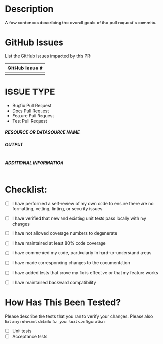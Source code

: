 <!--
Copyright (c) 2023-2024 Dell Inc., or its subsidiaries. All Rights Reserved.

Licensed under the Mozilla Public License Version 2.0 (the "License");
you may not use this file except in compliance with the License.
You may obtain a copy of the License at

    http://mozilla.org/MPL/2.0/


Unless required by applicable law or agreed to in writing, software
distributed under the License is distributed on an "AS IS" BASIS,
WITHOUT WARRANTIES OR CONDITIONS OF ANY KIND, either express or implied.
See the License for the specific language governing permissions and
limitations under the License.
-->

# Description
A few sentences describing the overall goals of the pull request's commits.

# GitHub Issues
List the GitHub issues impacted by this PR:

| GitHub Issue # |
| -------------- |
| |

# ISSUE TYPE
<!--- Pick one below and delete the rest -->
- Bugfix Pull Request
- Docs Pull Request
- Feature Pull Request
- Test Pull Request

##### RESOURCE OR DATASOURCE NAME
<!--- Write the short name of the resource or datasource below -->

##### OUTPUT
<!--- Paste the functionality test result below -->
```paste below

```
##### ADDITIONAL INFORMATION
<!--- Include additional information to help people understand the change here -->
<!--- A step-by-step reproduction of the problem is helpful if there is no related issue -->

<!--- Paste verbatim command output below, e.g. before and after your change -->
```paste below

```
# Checklist:

- [ ] I have performed a self-review of my own code to ensure there are no formatting, vetting, linting, or security issues
- [ ] I have verified that new and existing unit tests pass locally with my changes
- [ ] I have not allowed coverage numbers to degenerate
- [ ] I have maintained at least 80% code coverage
- [ ] I have commented my code, particularly in hard-to-understand areas
- [ ] I have made corresponding changes to the documentation
- [ ] I have added tests that prove my fix is effective or that my feature works
- [ ] I have maintained backward compatibility


# How Has This Been Tested?
Please describe the tests that you ran to verify your changes. Please also list any relevant details for your test configuration

- [ ] Unit tests
- [ ] Acceptance tests